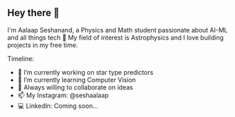 ## Hey there 👋
I'm Aalaap Seshanand, a Physics and Math student passionate about AI-ML and all things tech 🚀 My field of interest is Astrophysics and I love building projects in my free time.

Timeline:

- 🔭 I’m currently working on star type predictors
- 🌱 I’m currently learning Computer Vision
- 💬 Always willing to collaborate on ideas
- 📫 My Instagram: @seshaalaap
- 💻 LinkedIn: Coming soon...
